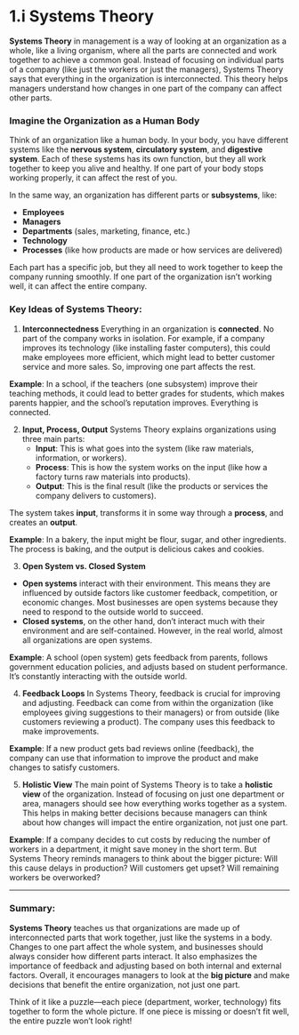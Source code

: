 # 1.i Systems Theory
**Systems Theory** in management is a way of looking at an organization as a whole, like a living organism, where all the parts are connected and work together to achieve a common goal. Instead of focusing on individual parts of a company (like just the workers or just the managers), Systems Theory says that everything in the organization is interconnected. This theory helps managers understand how changes in one part of the company can affect other parts.

### Imagine the Organization as a Human Body
Think of an organization like a human body. In your body, you have different systems like the **nervous system**, **circulatory system**, and **digestive system**. Each of these systems has its own function, but they all work together to keep you alive and healthy. If one part of your body stops working properly, it can affect the rest of you.

In the same way, an organization has different parts or **subsystems**, like:
- **Employees**
- **Managers**
- **Departments** (sales, marketing, finance, etc.)
- **Technology**
- **Processes** (like how products are made or how services are delivered)

Each part has a specific job, but they all need to work together to keep the company running smoothly. If one part of the organization isn’t working well, it can affect the entire company.

### Key Ideas of Systems Theory:

1. **Interconnectedness**
Everything in an organization is **connected**. No part of the company works in isolation. For example, if a company improves its technology (like installing faster computers), this could make employees more efficient, which might lead to better customer service and more sales. So, improving one part affects the rest.

**Example**: In a school, if the teachers (one subsystem) improve their teaching methods, it could lead to better grades for students, which makes parents happier, and the school’s reputation improves. Everything is connected.

2. **Input, Process, Output**
Systems Theory explains organizations using three main parts:
   - **Input**: This is what goes into the system (like raw materials, information, or workers).
   - **Process**: This is how the system works on the input (like how a factory turns raw materials into products).
   - **Output**: This is the final result (like the products or services the company delivers to customers).

The system takes **input**, transforms it in some way through a **process**, and creates an **output**.

**Example**: In a bakery, the input might be flour, sugar, and other ingredients. The process is baking, and the output is delicious cakes and cookies.

3. **Open System vs. Closed System**
- **Open systems** interact with their environment. This means they are influenced by outside factors like customer feedback, competition, or economic changes. Most businesses are open systems because they need to respond to the outside world to succeed.
- **Closed systems**, on the other hand, don’t interact much with their environment and are self-contained. However, in the real world, almost all organizations are open systems.

**Example**: A school (open system) gets feedback from parents, follows government education policies, and adjusts based on student performance. It’s constantly interacting with the outside world.

4. **Feedback Loops**
In Systems Theory, feedback is crucial for improving and adjusting. Feedback can come from within the organization (like employees giving suggestions to their managers) or from outside (like customers reviewing a product). The company uses this feedback to make improvements.

**Example**: If a new product gets bad reviews online (feedback), the company can use that information to improve the product and make changes to satisfy customers.

5. **Holistic View**
The main point of Systems Theory is to take a **holistic view** of the organization. Instead of focusing on just one department or area, managers should see how everything works together as a system. This helps in making better decisions because managers can think about how changes will impact the entire organization, not just one part.

**Example**: If a company decides to cut costs by reducing the number of workers in a department, it might save money in the short term. But Systems Theory reminds managers to think about the bigger picture: Will this cause delays in production? Will customers get upset? Will remaining workers be overworked?

---

### Summary:
**Systems Theory** teaches us that organizations are made up of interconnected parts that work together, just like the systems in a body. Changes to one part affect the whole system, and businesses should always consider how different parts interact. It also emphasizes the importance of feedback and adjusting based on both internal and external factors. Overall, it encourages managers to look at the **big picture** and make decisions that benefit the entire organization, not just one part.

Think of it like a puzzle—each piece (department, worker, technology) fits together to form the whole picture. If one piece is missing or doesn’t fit well, the entire puzzle won’t look right!
